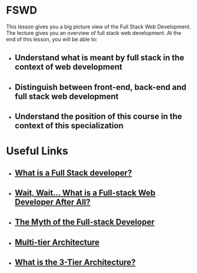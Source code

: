 # FSWD
This lesson gives you a big picture view of the Full Stack Web Development. The lecture gives you an overview of full stack web development. At the end of this lesson, you will be able to:

- ## Understand what is meant by full stack in the context of web development

- ## Distinguish between front-end, back-end and full stack web development

- ## Understand the position of this course in the context of this specialization

# Useful Links

- ## <a href="https://www.laurencegellert.com/2012/08/what-is-a-full-stack-developer/">What is a Full Stack developer?</a>

- ## <a href="https://edward-designer.com/web/full-stack-web-developer/">Wait, Wait… What is a Full-stack Web Developer After All?</a>

- ## <a href="https://www.andyshora.com/full-stack-developers.html">The Myth of the Full-stack Developer</a>

- ## <a href="https://en.wikipedia.org/wiki/Multitier_architecture">Multi-tier Architecture</a>

- ## <a href="http://www.tonymarston.net/php-mysql/3-tier-architecture.html">What is the 3-Tier Architecture?</a>
